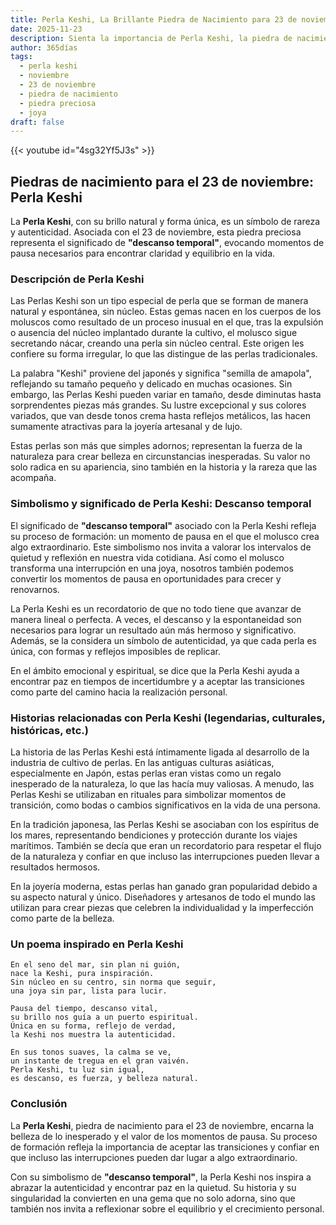 ```yaml
---
title: Perla Keshi, La Brillante Piedra de Nacimiento para 23 de noviembre
date: 2025-11-23
description: Sienta la importancia de Perla Keshi, la piedra de nacimiento de 23 de noviembre que simboliza Descanso temporal. Deje que su belleza y significado iluminen su día.
author: 365días
tags:
  - perla keshi
  - noviembre
  - 23 de noviembre
  - piedra de nacimiento
  - piedra preciosa
  - joya
draft: false
---
```


{{< youtube id="4sg32Yf5J3s" >}}

## Piedras de nacimiento para el 23 de noviembre: Perla Keshi

La **Perla Keshi**, con su brillo natural y forma única, es un símbolo de rareza y autenticidad. Asociada con el 23 de noviembre, esta piedra preciosa representa el significado de **"descanso temporal"**, evocando momentos de pausa necesarios para encontrar claridad y equilibrio en la vida.

### Descripción de Perla Keshi

Las Perlas Keshi son un tipo especial de perla que se forman de manera natural y espontánea, sin núcleo. Estas gemas nacen en los cuerpos de los moluscos como resultado de un proceso inusual en el que, tras la expulsión o ausencia del núcleo implantado durante la cultivo, el molusco sigue secretando nácar, creando una perla sin núcleo central. Este origen les confiere su forma irregular, lo que las distingue de las perlas tradicionales.

La palabra "Keshi" proviene del japonés y significa "semilla de amapola", reflejando su tamaño pequeño y delicado en muchas ocasiones. Sin embargo, las Perlas Keshi pueden variar en tamaño, desde diminutas hasta sorprendentes piezas más grandes. Su lustre excepcional y sus colores variados, que van desde tonos crema hasta reflejos metálicos, las hacen sumamente atractivas para la joyería artesanal y de lujo.

Estas perlas son más que simples adornos; representan la fuerza de la naturaleza para crear belleza en circunstancias inesperadas. Su valor no solo radica en su apariencia, sino también en la historia y la rareza que las acompaña.

### Simbolismo y significado de Perla Keshi: Descanso temporal

El significado de **"descanso temporal"** asociado con la Perla Keshi refleja su proceso de formación: un momento de pausa en el que el molusco crea algo extraordinario. Este simbolismo nos invita a valorar los intervalos de quietud y reflexión en nuestra vida cotidiana. Así como el molusco transforma una interrupción en una joya, nosotros también podemos convertir los momentos de pausa en oportunidades para crecer y renovarnos.

La Perla Keshi es un recordatorio de que no todo tiene que avanzar de manera lineal o perfecta. A veces, el descanso y la espontaneidad son necesarios para lograr un resultado aún más hermoso y significativo. Además, se la considera un símbolo de autenticidad, ya que cada perla es única, con formas y reflejos imposibles de replicar.

En el ámbito emocional y espiritual, se dice que la Perla Keshi ayuda a encontrar paz en tiempos de incertidumbre y a aceptar las transiciones como parte del camino hacia la realización personal.

### Historias relacionadas con Perla Keshi (legendarias, culturales, históricas, etc.)

La historia de las Perlas Keshi está íntimamente ligada al desarrollo de la industria de cultivo de perlas. En las antiguas culturas asiáticas, especialmente en Japón, estas perlas eran vistas como un regalo inesperado de la naturaleza, lo que las hacía muy valiosas. A menudo, las Perlas Keshi se utilizaban en rituales para simbolizar momentos de transición, como bodas o cambios significativos en la vida de una persona.

En la tradición japonesa, las Perlas Keshi se asociaban con los espíritus de los mares, representando bendiciones y protección durante los viajes marítimos. También se decía que eran un recordatorio para respetar el flujo de la naturaleza y confiar en que incluso las interrupciones pueden llevar a resultados hermosos.

En la joyería moderna, estas perlas han ganado gran popularidad debido a su aspecto natural y único. Diseñadores y artesanos de todo el mundo las utilizan para crear piezas que celebren la individualidad y la imperfección como parte de la belleza.

### Un poema inspirado en Perla Keshi

```
En el seno del mar, sin plan ni guión,  
nace la Keshi, pura inspiración.  
Sin núcleo en su centro, sin norma que seguir,  
una joya sin par, lista para lucir.  

Pausa del tiempo, descanso vital,  
su brillo nos guía a un puerto espiritual.  
Única en su forma, reflejo de verdad,  
la Keshi nos muestra la autenticidad.  

En sus tonos suaves, la calma se ve,  
un instante de tregua en el gran vaivén.  
Perla Keshi, tu luz sin igual,  
es descanso, es fuerza, y belleza natural.  
```

### Conclusión

La **Perla Keshi**, piedra de nacimiento para el 23 de noviembre, encarna la belleza de lo inesperado y el valor de los momentos de pausa. Su proceso de formación refleja la importancia de aceptar las transiciones y confiar en que incluso las interrupciones pueden dar lugar a algo extraordinario.

Con su simbolismo de **"descanso temporal"**, la Perla Keshi nos inspira a abrazar la autenticidad y encontrar paz en la quietud. Su historia y su singularidad la convierten en una gema que no solo adorna, sino que también nos invita a reflexionar sobre el equilibrio y el crecimiento personal.